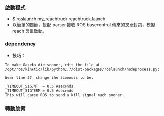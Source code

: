 ### 啟動程式

 * $ roslaunch my_reachtruck reachtruck.launch  
 * 以簡單的關節，搭配 parser 接收 ROS basecontrol 傳來的叉車封包，模擬 reach 叉車做動。

### dependency

* 技巧：

```
To make Gazebo die sooner, edit the file at /opt/ros/kinetic/lib/python2.7/dist-packages/roslaunch/nodeprocess.py:

Near line 57, change the timeouts to be:

_TIMEOUT_SIGINT  = 0.5 #seconds
_TIMEOUT_SIGTERM = 0.5 #seconds
This will cause ROS to send a kill signal much sooner.
```

### 轉動旋臂


